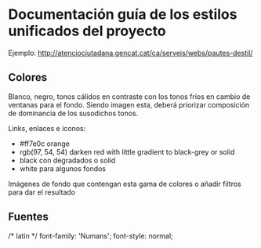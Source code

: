 # Documentación guía de los estilos unificados del proyecto

Ejemplo: http://atenciociutadana.gencat.cat/ca/serveis/webs/pautes-destil/

## Colores

Blanco, negro, tonos cálidos en contraste con los tonos fríos en cambio de ventanas para el fondo. Siendo imagen esta, deberá priorizar composición de dominancia de los susodichos tonos.

Links, enlaces e iconos:
  - #ff7e0c orange
  - rgb(97, 54, 54) darken red with little gradient to black-grey or solid
  - black con degradados o solid
  - white para algunos fondos

  Imágenes de fondo que contengan esta gama de colores o añadir filtros para dar el resultado

## Fuentes

/* latin */
  font-family: 'Numans';
  font-style: normal;
